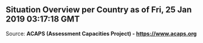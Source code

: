## Situation Overview per Country as of Fri, 25 Jan 2019 03:17:18 GMT

Source: **ACAPS (Assessment Capacities Project) - https://www.acaps.org**